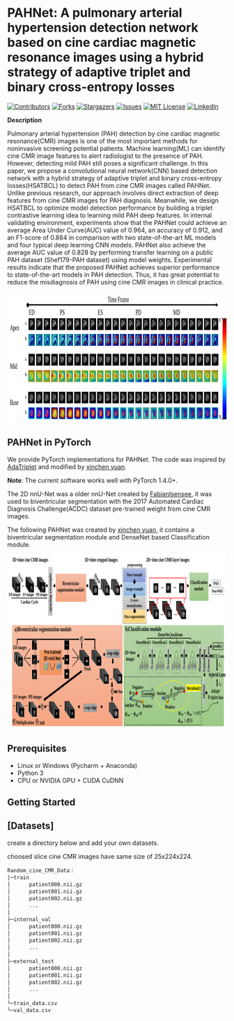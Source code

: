 

# PAHNet: A pulmonary arterial hypertension detection network based on cine cardiac magnetic resonance images using a hybrid strategy of adaptive triplet and binary cross-entropy losses

<!-- PROJECT SHIELDS -->

[![Contributors][contributors-shield]][contributors-url]
[![Forks][forks-shield]][forks-url]
[![Stargazers][stars-shield]][stars-url]
[![Issues][issues-shield]][issues-url]
[![MIT License][license-shield]][license-url]
[![LinkedIn][linkedin-shield]][linkedin-url]

**Description**

Pulmonary arterial hypertension (PAH) detection by cine cardiac magnetic resonance(CMR) images is one of the most important methods for noninvasive screening potential patients.  Machine learning(ML) can identify cine CMR image features to alert radiologist to the presence of PAH.  However, detecting mild PAH still poses a significant challenge. In this paper, we propose a convolutional neural network(CNN) based detection network with a hybrid strategy of adaptive triplet and binary cross-entropy losses(HSATBCL) to detect PAH from cine CMR images called PAHNet. Unlike previous research, our approach involves direct extraction of deep features from cine CMR images for PAH diagnosis. Meanwhile, we design HSATBCL to optimize model detection performance by building a triplet contrastive learning idea to learning mild PAH deep features. In internal validating environment, experiments show that the PAHNet could achieve an average Area Under Curve(AUC) value of 0.964, an accuracy of 0.912, and an F1-score of 0.884 in comparison with two state-of-the-art ML models and four typical deep learning CNN models. PAHNet also achieve the average AUC value of 0.828 by performing transfer learning on a public PAH dataset (Shef179-PAH dataset) using model weights. Experimental results indicate that the proposed PAHNet achieves superior performance to state-of-the-art models in PAH detection. Thus, it has great potential to reduce the misdiagnosis of PAH using cine CMR images in clinical practice.

<p align="center">
  <a href="https://github.com/gy-xinchen/PAHNet/">
    <img src="imgs/Visualization.svg" alt="Logo" width="1000" height="300">
  </a>

</p>

## PAHNet in PyTorch
We provide PyTorch implementations for PAHNet.
The code was inspired by [AdaTriplet](https://github.com/Oulu-IMEDS/AdaTriplet) and modified by [xinchen yuan](https://github.com/gy-xinchen).

**Note**: The current software works well with PyTorch 1.4.0+.

The 2D nnU-Net was a older nnU-Net created by [FabianIsensee](https://github.com/MIC-DKFZ/nnUNet/tree/nnunetv1), it was used to biventricular segmentation with the 2017 Automated Cardiac Diagnosis Challenge(ACDC) dataset pre-trained weight from cine CMR images.

The following PAHNet was created by [xinchen yuan](https://github.com/gy-xinchen), it contains a biventricular segmentation module and DenseNet based Classification module.

<p align="center">
  <a href="https://github.com/gy-xinchen/PAHNet/">
    <img src="imgs/framework.svg" alt="Logo" width="1000" height="400">
  </a>

</p>

## Prerequisites
- Linux or Windows (Pycharm + Anaconda)
- Python 3
- CPU or NVIDIA GPU + CUDA CuDNN

## Getting Started


## [Datasets]
create a directory below and add your own datasets.

choosed slice cine CMR images have same size of 25x224x224.
```
Random_cine_CMR_Data：
|─train
│      patient000.nii.gz 
│      patient001.nii.gz
│      patient002.nii.gz
│      ...
│
├─internal_val
│      patient000.nii.gz 
│      patient001.nii.gz
│      patient002.nii.gz
│      ...
│
├─external_test
│      patient000.nii.gz 
│      patient001.nii.gz
│      patient002.nii.gz
│      ...
│
└─train_data.csv
└─val_data.csv
```

<!-- links -->
[your-project-path]:gy-xinchen/PAHNet
[contributors-shield]: https://img.shields.io/github/contributors/gy-xinchen/PAHNet.svg?style=flat-square
[contributors-url]: https://github.com/gy-xinchen/PAHNet/graphs/contributors
[forks-shield]: https://img.shields.io/github/forks/gy-xinchen/PAHNet.svg?style=flat-square
[forks-url]: https://github.com/gy-xinchen/PAHNet/network/members
[stars-shield]: https://img.shields.io/github/stars/gy-xinchen/PAHNet.svg?style=flat-square
[stars-url]: https://github.com/gy-xinchen/PAHNet/stargazers
[issues-shield]: https://img.shields.io/github/issues/gy-xinchen/PAHNet.svg?style=flat-square
[issues-url]: https://img.shields.io/github/issues/gy-xinchen/PAHNet.svg
[license-shield]: https://img.shields.io/github/license/shaojintian/Best_README_template.svg?style=flat-square
[license-url]: https://github.com/gy-xinchen/PAHNet/blob/master/LICENSE.txt
[linkedin-shield]: https://img.shields.io/badge/-LinkedIn-black.svg?style=flat-square&logo=linkedin&colorB=555
[linkedin-url]: https://linkedin.com/in/gy-xinchen
